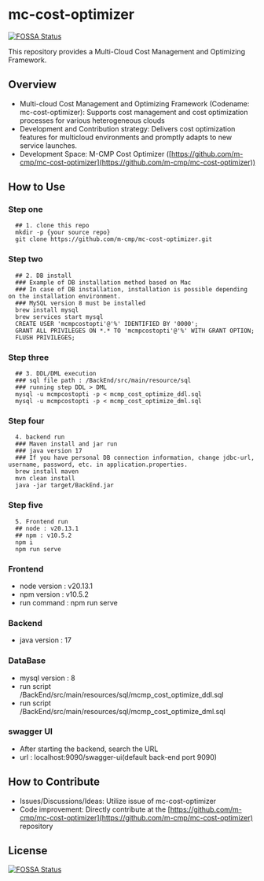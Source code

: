 # mc-cost-optimizer
[![FOSSA Status](https://app.fossa.com/api/projects/git%2Bgithub.com%2Fm-cmp%2Fmc-cost-optimizer.svg?type=shield)](https://app.fossa.com/projects/git%2Bgithub.com%2Fm-cmp%2Fmc-cost-optimizer?ref=badge_shield)


This repository provides a Multi-Cloud Cost Management and Optimizing Framework.

## Overview

- Multi-cloud Cost Management and Optimizing Framework (Codename: mc-cost-optimizer): Supports cost management and cost optimization processes for various heterogeneous clouds
- Development and Contribution strategy: Delivers cost optimization features for multicloud environments and promptly adapts to new service launches.
- Development Space: M-CMP Cost Optimizer ([https://github.com/m-cmp/mc-cost-optimizer](https://github.com/m-cmp/mc-cost-optimizer))

## How to Use

### Step one
```
  ## 1. clone this repo
  mkdir -p {your source repo}
  git clone https://github.com/m-cmp/mc-cost-optimizer.git
```

### Step two
```
  ## 2. DB install
  ### Example of DB installation method based on Mac
  ### In case of DB installation, installation is possible depending on the installation environment. 
  ### MySQL version 8 must be installed
  brew install mysql
  brew services start mysql
  CREATE USER 'mcmpcostopti'@'%' IDENTIFIED BY '0000'; 
  GRANT ALL PRIVILEGES ON *.* TO 'mcmpcostopti'@'%' WITH GRANT OPTION; 
  FLUSH PRIVILEGES;
```

### Step three
```
  ## 3. DDL/DML execution
  ### sql file path : /BackEnd/src/main/resource/sql
  ### running step DDL > DML
  mysql -u mcmpcostopti -p < mcmp_cost_optimize_ddl.sql
  mysql -u mcmpcostopti -p < mcmp_cost_optimize_dml.sql
```

### Step four
```  
  4. backend run
  ### Maven install and jar run
  ### java version 17
  ### If you have personal DB connection information, change jdbc-url, username, password, etc. in application.properties.
  brew install maven
  mvn clean install
  java -jar target/BackEnd.jar
```

### Step five
```  
  5. Frontend run
  ## node : v20.13.1
  ## npm : v10.5.2
  npm i
  npm run serve
```

### Frontend
- node version : v20.13.1
- npm version : v10.5.2
- run command : npm run serve

### Backend
- java version : 17

### DataBase
- mysql version : 8
- run script /BackEnd/src/main/resources/sql/mcmp_cost_optimize_ddl.sql
- run script /BackEnd/src/main/resources/sql/mcmp_cost_optimize_dml.sql

### swagger UI
- After starting the backend, search the URL
- url : localhost:9090/swagger-ui(default back-end port 9090)

## How to Contribute

- Issues/Discussions/Ideas: Utilize issue of mc-cost-optimizer
- Code improvement: Directly contribute at the [https://github.com/m-cmp/mc-cost-optimizer](https://github.com/m-cmp/mc-cost-optimizer) repository

## License
[![FOSSA Status](https://app.fossa.com/api/projects/git%2Bgithub.com%2Fm-cmp%2Fmc-cost-optimizer.svg?type=large)](https://app.fossa.com/projects/git%2Bgithub.com%2Fm-cmp%2Fmc-cost-optimizer?ref=badge_large)
